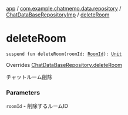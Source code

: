 [app](../../index.md) / [com.example.chatmemo.data.repository](../index.md) / [ChatDataBaseRepositoryImp](index.md) / [deleteRoom](./delete-room.md)

# deleteRoom

`suspend fun deleteRoom(roomId: `[`RoomId`](../../com.example.chatmemo.domain.model.value/-room-id/index.md)`): `[`Unit`](https://kotlinlang.org/api/latest/jvm/stdlib/kotlin/-unit/index.html)

Overrides [ChatDataBaseRepository.deleteRoom](../-chat-data-base-repository/delete-room.md)

チャットルーム削除

### Parameters

`roomId` - 削除するルームID